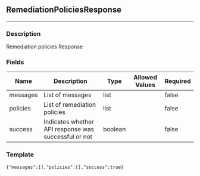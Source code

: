 ## RemediationPoliciesResponse
---
### Description
Remediation policies Response
### Fields
| Name | Description | Type | Allowed Values | Required |
| ---- | ----------- | ---- | -------------- | -------- |
| messages | List of messages | list |  | false |
| policies | List of remediation policies | list |  | false |
| success | Indicates whether API response was successful or not | boolean |  | false |
### Template
```
{"messages":[],"policies":[],"success":true}
```
